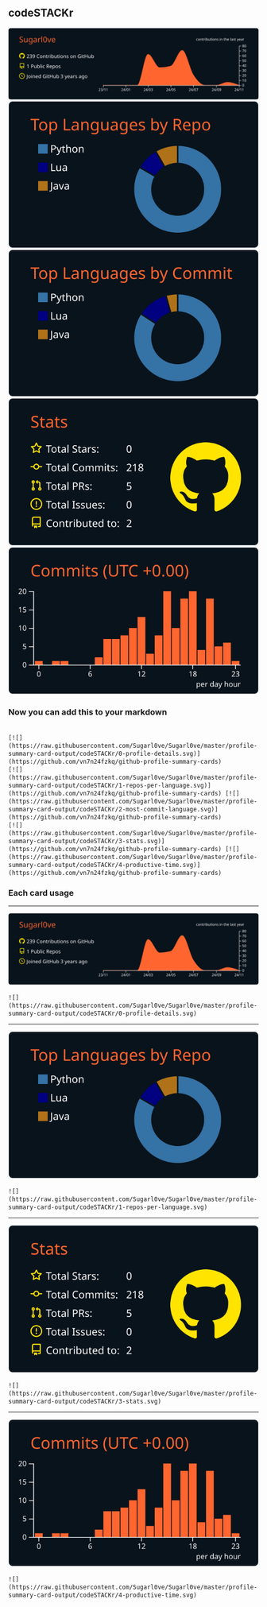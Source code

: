 ## codeSTACKr

[![](./0-profile-details.svg)](https://github.com/vn7n24fzkq/github-profile-summary-cards)
[![](./1-repos-per-language.svg)](https://github.com/vn7n24fzkq/github-profile-summary-cards) [![](./2-most-commit-language.svg)](https://github.com/vn7n24fzkq/github-profile-summary-cards)
[![](./3-stats.svg)](https://github.com/vn7n24fzkq/github-profile-summary-cards) [![](./4-productive-time.svg)](https://github.com/vn7n24fzkq/github-profile-summary-cards)
### Now you can add this to your markdown
```

[![](https://raw.githubusercontent.com/Sugarl0ve/Sugarl0ve/master/profile-summary-card-output/codeSTACKr/0-profile-details.svg)](https://github.com/vn7n24fzkq/github-profile-summary-cards)
[![](https://raw.githubusercontent.com/Sugarl0ve/Sugarl0ve/master/profile-summary-card-output/codeSTACKr/1-repos-per-language.svg)](https://github.com/vn7n24fzkq/github-profile-summary-cards) [![](https://raw.githubusercontent.com/Sugarl0ve/Sugarl0ve/master/profile-summary-card-output/codeSTACKr/2-most-commit-language.svg)](https://github.com/vn7n24fzkq/github-profile-summary-cards)
[![](https://raw.githubusercontent.com/Sugarl0ve/Sugarl0ve/master/profile-summary-card-output/codeSTACKr/3-stats.svg)](https://github.com/vn7n24fzkq/github-profile-summary-cards) [![](https://raw.githubusercontent.com/Sugarl0ve/Sugarl0ve/master/profile-summary-card-output/codeSTACKr/4-productive-time.svg)](https://github.com/vn7n24fzkq/github-profile-summary-cards)

```

### Each card usage
---

![](./0-profile-details.svg)

```
![](https://raw.githubusercontent.com/Sugarl0ve/Sugarl0ve/master/profile-summary-card-output/codeSTACKr/0-profile-details.svg)
```

    

---

![](./1-repos-per-language.svg)

```
![](https://raw.githubusercontent.com/Sugarl0ve/Sugarl0ve/master/profile-summary-card-output/codeSTACKr/1-repos-per-language.svg)
```

    

---

![](./3-stats.svg)

```
![](https://raw.githubusercontent.com/Sugarl0ve/Sugarl0ve/master/profile-summary-card-output/codeSTACKr/3-stats.svg)
```

    

---

![](./4-productive-time.svg)

```
![](https://raw.githubusercontent.com/Sugarl0ve/Sugarl0ve/master/profile-summary-card-output/codeSTACKr/4-productive-time.svg)
```

    
